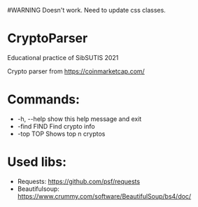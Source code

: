 #WARNING
Doesn't work. Need to update css classes.

# CryptoParser
Educational practice of SibSUTIS 2021

Crypto parser from https://coinmarketcap.com/

# Commands:
*  -h, --help  show this help message and exit
*  -find FIND  Find crypto info
*  -top TOP    Shows top n cryptos

# Used libs:
*  Requests: https://github.com/psf/requests
*  Beautifulsoup: https://www.crummy.com/software/BeautifulSoup/bs4/doc/
